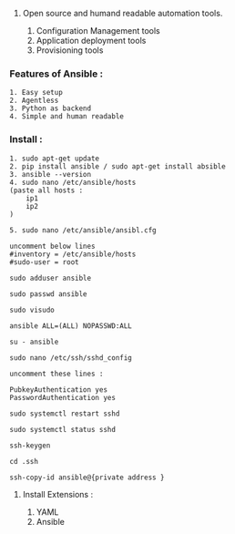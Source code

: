 1. Open source and humand readable automation tools.

    1. Configuration Management tools
    2. Application deployment tools
    3. Provisioning tools
### Features of Ansible :

    1. Easy setup
    2. Agentless
    3. Python as backend
    4. Simple and human readable

### Install :
    
    1. sudo apt-get update
    2. pip install ansible / sudo apt-get install absible
    3. ansible --version
    4. sudo nano /etc/ansible/hosts
    (paste all hosts :
        ip1
        ip2
    )

    5. sudo nano /etc/ansible/ansibl.cfg

    uncomment below lines
    #inventory = /etc/ansible/hosts
    #sudo-user = root

    sudo adduser ansible

    sudo passwd ansible

    sudo visudo 

    ansible ALL=(ALL) NOPASSWD:ALL

    su - ansible

    sudo nano /etc/ssh/sshd_config

    uncomment these lines :

    PubkeyAuthentication yes
    PasswordAuthentication yes

    sudo systemctl restart sshd

    sudo systemctl status sshd

    ssh-keygen 

    cd .ssh

    ssh-copy-id ansible@{private address } 

1. Install Extensions :

    1. YAML
    2. Ansible

